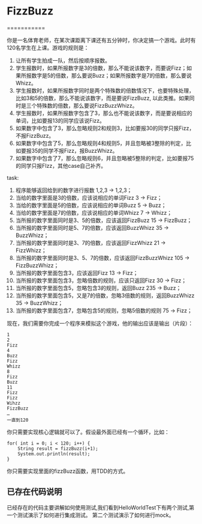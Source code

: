 # FizzBuzz
===========

你是一名体育老师，在某次课距离下课还有五分钟时，你决定搞一个游戏。此时有120名学生在上课。游戏的规则是：

1. 让所有学生拍成一队，然后按顺序报数。
2. 学生报数时，如果所报数字是3的倍数，那么不能说该数字，而要说Fizz；如果所报数字是5的倍数，那么要说Buzz；如果所报数字是7的倍数，那么要说Whizz。
3. 学生报数时，如果所报数字同时是两个特殊数的倍数情况下，也要特殊处理，比如3和5的倍数，那么不能说该数字，而是要说FizzBuzz, 以此类推。如果同时是三个特殊数的倍数，那么要说FizzBuzzWhizz。
4. 学生报数时，如果所报数字包含了3，那么也不能说该数字，而是要说相应的单词，比如要报13的同学应该说Fizz。
5. 如果数字中包含了3，那么忽略规则2和规则3，比如要报30的同学只报Fizz，不报FizzBuzz。
6. 如果数字中包含了5，那么忽略规则4和规则5，并且忽略被3整除的判定，比如要报35的同学不报Fizz，报BuzzWhizz。
7. 如果数字中包含了7，那么忽略规则6，并且忽略被5整除的判定，比如要报75的同学只报FIzz，其他case自己补齐。

task:

1. 程序能够返回给到的数字进行报数 1,2,3 -> 1,2,3；
2. 当给的数字里面是3的倍数，应该说相应的单词Fizz 3 -> Fizz；
3. 当给的数字里面是5的倍数，应该说相应的单词Buzz 5 -> Buzz；
4. 当给的数字里面是7的倍数，应该说相应的单词Whizz 7 -> Whizz；
5. 当所报的数字里面同时是3、5的倍数，应该返回FizzBuzz 15 -> FizzBuzz；
6. 当所报的数字里面同时是5、7的倍数，应该返回BuzzWhizz 35 -> BuzzWhizz；
7. 当所报的数字里面同时是3、7的倍数，应该返回FizzWhizz 21 -> FizzWhizz；
8. 当所报的数字里面同时是3、5、7的倍数，应该返回FizzBuzzWhizz 105 -> FizzBuzzWhizz；
9. 当所报的数字里面包含3，应该返回Fizz 13 -> Fizz；
10. 当所报的数字里面包含3，忽略倍数的规则，应该只返回Fizz 30 -> Fizz；
11. 当所报的数字里面包含5，忽略包含3的规则，返回Buzz 235 -> Buzz；
12. 当所报的数字里面包含5，又是7的倍数，忽略3倍数的规则，返回BuzzWhizz 35 -> BuzzWhizz；
13.  当所报的数字里面包含7，忽略包含5的规则，忽略5倍数的规则 75 -> Fizz；



现在，我们需要你完成一个程序来模拟这个游戏，他的输出应该是输出（片段）：

```
1
2
Fizz
4
Buzz
Fizz
Whizz
8
Fizz
Buzz
11
Fizz 
Fizz
Wihzz
FizzBuzz
… 
一直到120 
```
你只需要实现核心逻辑就可以了。假设最外面已经有一个循环，比如：
 
```
for( int i = 0; i < 120; i++) {
    String result = fizzBuzz(i+1);
    System.out.println(result);
}
```  

你只需要实现里面的fizzBuzz函数，用TDD的方式。


## 已存在代码说明

已经存在的代码主要讲解如何使用测试,我们看到HelloWorldTest下有两个测试,第一个测试演示了如何进行集成测试。
第二个测试演示了如何进行mock。
